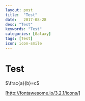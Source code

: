 ```yaml
---
layout: post
title:  "Test"
date:   2017-08-28
desc: "Test"
keywords: "Test"
categories: [Galaxy]
tags: [Test]
icon: icon-smile
---
```




# Test
$\frac{a}{b}=c$
<script type="math/tex">  E=mc^2  </script>
<script type="math/tex; mode=display"> \frac{a^3}{T^2}=\frac{G(M_1+M_2)}{4\pi^2}</script>



[http://fontawesome.io/3.2.1/icons/]

